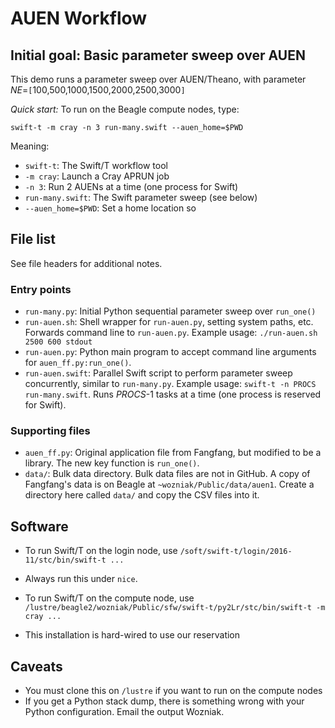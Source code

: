 
# AUEN Workflow

## Initial goal: Basic parameter sweep over AUEN

This demo runs a parameter sweep over AUEN/Theano, with parameter _NE_=`[`100,500,1000,1500,2000,2500,3000`]`

*Quick start:* To run on the Beagle compute nodes, type:

```
swift-t -m cray -n 3 run-many.swift --auen_home=$PWD
```

Meaning:

* `swift-t`: The Swift/T workflow tool
* `-m cray`: Launch a Cray APRUN job
* `-n 3`: Run 2 AUENs at a time (one process for Swift)
* `run-many.swift`: The Swift parameter sweep (see below)
* `--auen_home=$PWD`: Set a home location so 

## File list

See file headers for additional notes.

### Entry points

* `run-many.py`: Initial Python sequential parameter sweep over `run_one()`
* `run-auen.sh`: Shell wrapper for `run-auen.py`, setting system paths, etc.  Forwards command line to `run-auen.py`.  Example usage: `./run-auen.sh 2500 600 stdout`
* `run-auen.py`: Python main program to accept command line arguments for `auen_ff.py:run_one()`.  
* `run-auen.swift`: Parallel Swift script to perform parameter sweep concurrently, similar to `run-many.py`.  Example usage: `swift-t -n PROCS run-many.swift`.  Runs _PROCS_-1 tasks at a time (one process is reserved for Swift).

### Supporting files

* `auen_ff.py`: Original application file from Fangfang, but modified to be a library.  The new key function is `run_one()`.
* `data/`: Bulk data directory.  Bulk data files are not in GitHub.  A copy of Fangfang's data is on Beagle at `~wozniak/Public/data/auen1`.  Create a directory here called `data/` and copy the CSV files into it.  

## Software

* To run Swift/T on the login node, use `/soft/swift-t/login/2016-11/stc/bin/swift-t ...`
 * Always run this under `nice`.

* To run Swift/T on the compute node, use `/lustre/beagle2/wozniak/Public/sfw/swift-t/py2Lr/stc/bin/swift-t -m cray ...`
 * This installation is hard-wired to use our reservation

## Caveats

* You must clone this on `/lustre` if you want to run on the compute nodes
* If you get a Python stack dump, there is something wrong with your Python configuration.  Email the output Wozniak.

